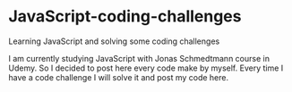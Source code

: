 # JavaScript-coding-challenges
Learning JavaScript and solving some coding challenges

I am currently studying JavaScript with Jonas Schmedtmann course in Udemy. So I decided to post here every code make by myself. Every time I have a code challenge I will solve it and post my code here.
